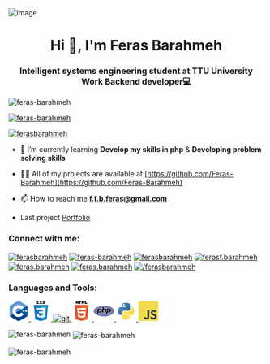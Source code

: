 <img alt="image" width="100%" height ="400" src="https://pricode.io/wp-content/uploads/2019/04/programmer.gif">
<h1 align="center">Hi 👋, I'm Feras Barahmeh</h1>
<h3 align="center">Intelligent systems engineering student at TTU University Work Backend developer💻</h3>

<p align="left"> <img src="https://komarev.com/ghpvc/?username=feras-barahmeh&label=Profile%20views&color=0e75b6&style=flat" alt="feras-barahmeh" /> </p>

<p align="left"> <a href="https://github.com/ryo-ma/github-profile-trophy"><img src="https://github-profile-trophy.vercel.app/?username=feras-barahmeh" alt="feras-barahmeh" /></a> </p>

<p align="left"> <a href="https://twitter.com/ferasbarahmeh" target="blank"><img src="https://img.shields.io/twitter/follow/ferasbarahmeh?logo=twitter&style=for-the-badge" alt="ferasbarahmeh" /></a> </p>

- 🌱 I’m currently learning **Develop my skills in php** & **Developing problem solving skills**

- 👨‍💻 All of my projects are available at [https://github.com/Feras-Barahmeh](https://github.com/Feras-Barahmeh)

- 📫 How to reach me **f.f.b.feras@gmail.com**
- Last project [Portfolio](https://github.com/Feras-Barahmeh/Portfolio)

<h3 align="left">Connect with me:</h3>
<p align="left">
<a href="https://twitter.com/ferasbarahmeh" target="blank"><img align="center" src="https://raw.githubusercontent.com/rahuldkjain/github-profile-readme-generator/master/src/images/icons/Social/twitter.svg" alt="ferasbarahmeh" height="30" width="40" /></a>
<a href="https://linkedin.com/in/feras-barahmeh" target="blank"><img align="center" src="https://raw.githubusercontent.com/rahuldkjain/github-profile-readme-generator/master/src/images/icons/Social/linked-in-alt.svg" alt="feras-barahmeh" height="30" width="40" /></a>
<a href="https://kaggle.com/ferasbarahmeh" target="blank"><img align="center" src="https://raw.githubusercontent.com/rahuldkjain/github-profile-readme-generator/master/src/images/icons/Social/kaggle.svg" alt="ferasbarahmeh" height="30" width="40" /></a>
<a href="https://fb.com/ferasf.barahmeh" target="blank"><img align="center" src="https://raw.githubusercontent.com/rahuldkjain/github-profile-readme-generator/master/src/images/icons/Social/facebook.svg" alt="ferasf.barahmeh" height="30" width="40" /></a>
<a href="https://instagram.com/feras.barahmeh" target="blank"><img align="center" src="https://raw.githubusercontent.com/rahuldkjain/github-profile-readme-generator/master/src/images/icons/Social/instagram.svg" alt="feras.barahmeh" height="30" width="40" /></a>
<a href="https://codeforces.com/profile/feras.barahmeh" target="blank"><img align="center" src="https://raw.githubusercontent.com/rahuldkjain/github-profile-readme-generator/master/src/images/icons/Social/codeforces.svg" alt="feras.barahmeh" height="30" width="40" /></a>
<a href="https://leetcode.com/FerasBarahmeh/" target="blank"><img align="center" src="https://raw.githubusercontent.com/rahuldkjain/github-profile-readme-generator/master/src/images/icons/Social/leet-code.svg" alt="/ferasbarahmeh" height="30" width="40" /></a>
</p>

<h3 align="left">Languages and Tools:</h3>
<p align="left">  <a href="https://www.w3schools.com/cpp/" target="_blank" rel="noreferrer"> <img src="https://raw.githubusercontent.com/devicons/devicon/master/icons/cplusplus/cplusplus-original.svg" alt="cplusplus" width="40" height="40"/> </a> <a href="https://www.w3schools.com/css/" target="_blank" rel="noreferrer"> <img src="https://raw.githubusercontent.com/devicons/devicon/master/icons/css3/css3-original-wordmark.svg" alt="css3" width="40" height="40"/> </a> <a href="https://git-scm.com/" target="_blank" rel="noreferrer"> <img src="https://www.vectorlogo.zone/logos/git-scm/git-scm-icon.svg" alt="git" width="40" height="40"/> </a> <a href="https://www.w3.org/html/" target="_blank" rel="noreferrer"> <img src="https://raw.githubusercontent.com/devicons/devicon/master/icons/html5/html5-original-wordmark.svg" alt="html5" width="40" height="40"/> </a>  </a> <a href="https://www.php.net" target="_blank" rel="noreferrer"> <img src="https://raw.githubusercontent.com/devicons/devicon/master/icons/php/php-original.svg" alt="php" width="40" height="40"/> </a> <a href="https://www.python.org" target="_blank" rel="noreferrer"> <img src="https://raw.githubusercontent.com/devicons/devicon/master/icons/python/python-original.svg" alt="python" width="40" height="40"/> </a>  <a href="https://www.javascript.org" target="_blank" rel="noreferrer"> <img src="https://raw.githubusercontent.com/devicons/devicon/master/icons/javascript/javascript-original.svg" alt="javascript" width="40" height="40"/> </a> </p>
<p><img align="left" src="https://github-readme-stats.vercel.app/api/top-langs?username=feras-barahmeh&show_icons=true&locale=en&layout=compact" alt="feras-barahmeh" /></p>

<p>&nbsp;<img align="center" src="https://github-readme-stats.vercel.app/api?username=feras-barahmeh&show_icons=true&locale=en" alt="feras-barahmeh" /></p>

<p><img align="center" src="https://github-readme-streak-stats.herokuapp.com/?user=feras-barahmeh&" alt="feras-barahmeh" /></p>
